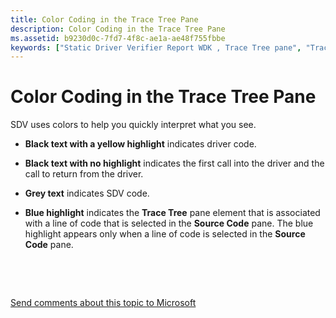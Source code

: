 ```yaml
---
title: Color Coding in the Trace Tree Pane
description: Color Coding in the Trace Tree Pane
ms.assetid: b9230d0c-7fd7-4f8c-ae1a-ae48f755fbbe
keywords: ["Static Driver Verifier Report WDK , Trace Tree pane", "Trace Tree pane WDK Static Driver Verifier", "color coding WDK Static Driver Verifier"]
---
```


# Color Coding in the Trace Tree Pane


SDV uses colors to help you quickly interpret what you see.

-   **Black text with a yellow highlight** indicates driver code.

-   **Black text with no highlight** indicates the first call into the driver and the call to return from the driver.

-   **Grey text** indicates SDV code.

-   **Blue highlight** indicates the **Trace Tree** pane element that is associated with a line of code that is selected in the **Source Code** pane. The blue highlight appears only when a line of code is selected in the **Source Code** pane.

 

 

[Send comments about this topic to Microsoft](mailto:wsddocfb@microsoft.com?subject=Documentation%20feedback%20[devtest\devtest]:%20Color%20Coding%20in%20the%20Trace%20Tree%20Pane%20%20RELEASE:%20%2811/17/2016%29&body=%0A%0APRIVACY%20STATEMENT%0A%0AWe%20use%20your%20feedback%20to%20improve%20the%20documentation.%20We%20don't%20use%20your%20email%20address%20for%20any%20other%20purpose,%20and%20we'll%20remove%20your%20email%20address%20from%20our%20system%20after%20the%20issue%20that%20you're%20reporting%20is%20fixed.%20While%20we're%20working%20to%20fix%20this%20issue,%20we%20might%20send%20you%20an%20email%20message%20to%20ask%20for%20more%20info.%20Later,%20we%20might%20also%20send%20you%20an%20email%20message%20to%20let%20you%20know%20that%20we've%20addressed%20your%20feedback.%0A%0AFor%20more%20info%20about%20Microsoft's%20privacy%20policy,%20see%20http://privacy.microsoft.com/default.aspx. "Send comments about this topic to Microsoft")




